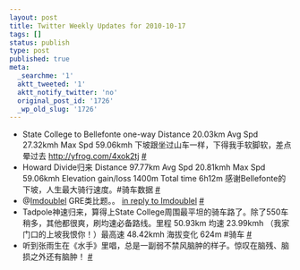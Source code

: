 ```yaml
---
layout: post
title: Twitter Weekly Updates for 2010-10-17
tags: []
status: publish
type: post
published: true
meta:
  _searchme: '1'
  aktt_tweeted: '1'
  aktt_notify_twitter: 'no'
  original_post_id: '1726'
  _wp_old_slug: '1726'
---
```

<ul class="aktt_tweet_digest">
	<li>State College to Bellefonte one-way Distance 20.03km Avg Spd 27.32kmh Max Spd 59.06kmh 下坡跟坐过山车一样，下得我手软脚软，差点晕过去  <a href="http://yfrog.com/4xok2tj" rel="nofollow">http://yfrog.com/4xok2tj</a> <a href="http://twitter.com/azaleasays/statuses/26958725847" class="aktt_tweet_time">#</a></li>
	<li>Howard Divide归来 Distance 97.77km Avg Spd 20.81kmh Max Spd 59.06kmh Elevation gain/loss 1400m Total time 6h12m 感谢Bellefonte的下坡，人生最大骑行速度。#骑车数据 <a href="http://twitter.com/azaleasays/statuses/26984875787" class="aktt_tweet_time">#</a></li>
	<li>@<a href="http://twitter.com/Imdoublel" class="aktt_username">Imdoublel</a> GRE类比题。。 <a href="http://twitter.com/Imdoublel/statuses/25512918265" class="aktt_tweet_reply">in reply to Imdoublel</a> <a href="http://twitter.com/azaleasays/statuses/27063862609" class="aktt_tweet_time">#</a></li>
	<li>Tadpole神速归来，算得上State College周围最平坦的骑车路了。除了550车稍多，其他都很爽，刷均速必备路线。里程 50.93km 均速 23.99kmh （我家门口的上坡我恨你！）最高速 48.42kmh 海拔变化 624m  #骑车 <a href="http://twitter.com/azaleasays/statuses/27277942714" class="aktt_tweet_time">#</a></li>
	<li>听到张雨生在《水手》里唱，总是一副弱不禁风脑肿的样子。惊叹在脑残、脑损之外还有脑肿！ <a href="http://twitter.com/azaleasays/statuses/27561698033" class="aktt_tweet_time">#</a></li>
</ul>
